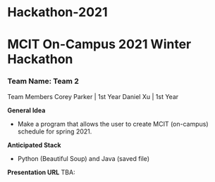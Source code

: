 # Hackathon-2021

# MCIT On-Campus 2021 Winter Hackathon  
### Team Name: Team 2

Team Members
Corey Parker | 1st Year
Daniel Xu | 1st Year

**General Idea**
- Make a program that allows the user to create MCIT (on-campus) schedule for spring 2021.


**Anticipated Stack**
- Python (Beautiful Soup) and Java (saved file)

**Presentation URL** 
TBA:
